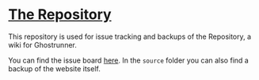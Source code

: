 # [The Repository](https://www.therepository.net/Home)

This repository is used for issue tracking and backups of the Repository, a wiki for Ghostrunner.

You can find the issue board [here](https://gitlab.com/arteeh/the-repository/-/boards). In the `source` folder you can also find a backup of the website itself.
